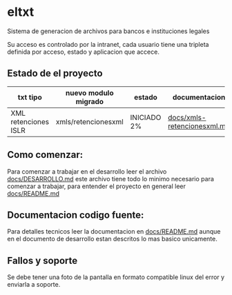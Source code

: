 # eltxt

Sistema de generacion de archivos para bancos e instituciones legales

Su acceso es controlado por la intranet, cada usuario tiene una tripleta 
definida por acceso, estado y aplicacion que accece.

## Estado de el proyecto

| txt tipo                 | nuevo modulo migrado    | estado      | documentacion |
| ------------------------ | ----------------------- | ----------- | ------------- | 
| XML retenciones ISLR     | xmls/retencionesxml     | INICIADO 2% | [docs/xmls-retencionesxml.md](docs/xmls-retencionesxml.md) | 

## Como comenzar:

Para comenzar a trabajar en el desarrollo leer el archivo [docs/DESARROLLO.md](docs/DESARROLLO.md)
este archivo tiene todo lo minimo necesario para comenzar a trabajar, 
para entender el proyecto en general leer [docs/README.md](docs/README.md)

## Documentacion codigo fuente:

Para detalles tecnicos leer la documentacion en [docs/README.md](docs/README.md)
aunque en el documento de desarrollo estan descritos lo mas basico unicamente.

## Fallos y soporte

Se debe tener una foto de la pantalla en formato compatible linux del error y enviarla a soporte.


